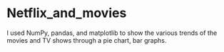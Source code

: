 # Netflix_and_movies
I used NumPy, pandas, and matplotlib to show the various trends of the movies and TV shows through a pie chart, bar graphs.
